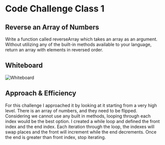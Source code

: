 # Code Challenge Class 1

## Reverse an Array of Numbers

Write a function called reverseArray which takes an array as an argument. Without utilizing any of the built-in methods available to your language, return an array with elements in reversed order.

## Whiteboard

![Whiteboard](/array-reverse/array-reverse.png)

## Approach & Efficiency

For this challenge I approached it by looking at it starting from a very high level. There is an array of numbers, and they need to be flipped. Considering we cannot use any built in methods, looping through each index would be the best option. I created a while loop and defined the front index and the end index. Each iteration through the loop, the indexes will swap places and the front will increment while the end decrements. Once the end is greater than front index, stop iterating.
